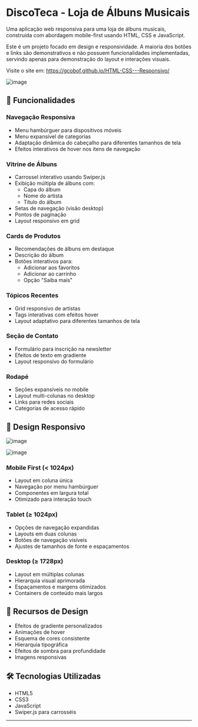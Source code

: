 # DiscoTeca - Loja de Álbuns Musicais

Uma aplicação web responsiva para uma loja de álbuns musicais, construída com abordagem mobile-first usando HTML, CSS e JavaScript.

Este é um projeto focado em design e responsividade. A maioria dos botões e links são demonstrativos e não possuem funcionalidades implementadas, servindo apenas para demonstração do layout e interações visuais.

Visite o site em: https://gcobof.github.io/HTML-CSS---Responsivo/

![image](https://github.com/user-attachments/assets/0260952a-2665-4c05-bb93-d206df71c038)

## 🎵 Funcionalidades

### Navegação Responsiva
- Menu hambúrguer para dispositivos móveis
- Menu expansível de categorias
- Adaptação dinâmica do cabeçalho para diferentes tamanhos de tela
- Efeitos interativos de hover nos itens de navegação

### Vitrine de Álbuns
- Carrossel interativo usando Swiper.js
- Exibição múltipla de álbuns com:
  - Capa do álbum
  - Nome do artista
  - Título do álbum
- Setas de navegação (visão desktop)
- Pontos de paginação
- Layout responsivo em grid

### Cards de Produtos
- Recomendações de álbuns em destaque
- Descrição do álbum
- Botões interativos para:
  - Adicionar aos favoritos
  - Adicionar ao carrinho
  - Opção "Saiba mais"

### Tópicos Recentes
- Grid responsivo de artistas
- Tags interativas com efeitos hover
- Layout adaptativo para diferentes tamanhos de tela

### Seção de Contato
- Formulário para inscrição na newsletter
- Efeitos de texto em gradiente
- Layout responsivo do formulário

### Rodapé
- Seções expansíveis no mobile
- Layout multi-colunas no desktop
- Links para redes sociais
- Categorias de acesso rápido

## 📱 Design Responsivo

![image](https://github.com/user-attachments/assets/5ef05a8e-f025-4bf5-935b-eb0ed926acc1)

![image](https://github.com/user-attachments/assets/950f994b-2753-4ba4-a2ef-eb373af06ff4) 

### Mobile First (< 1024px)
- Layout em coluna única
- Navegação por menu hambúrguer
- Componentes em largura total
- Otimizado para interação touch

### Tablet (≥ 1024px)
- Opções de navegação expandidas
- Layouts em duas colunas
- Botões de navegação visíveis
- Ajustes de tamanhos de fonte e espaçamentos

### Desktop (≥ 1728px)
- Layout em múltiplas colunas
- Hierarquia visual aprimorada
- Espaçamentos e margens otimizados
- Containers de conteúdo mais largos

## 🎨 Recursos de Design
- Efeitos de gradiente personalizados
- Animações de hover
- Esquema de cores consistente
- Hierarquia tipográfica
- Efeitos de sombra para profundidade
- Imagens responsivas

## 🛠 Tecnologias Utilizadas
- HTML5
- CSS3
- JavaScript
- Swiper.js para carrosséis
  
---
